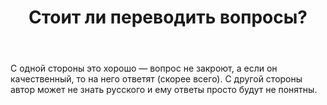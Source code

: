 ﻿---
title: "Стоит ли переводить вопросы?"
se.owner.user_id: 337540
se.owner.display_name: "Victor VosMottor thanks Monica"
se.owner.link: "https://ru.meta.stackoverflow.com/users/337540/victor-vosmottor-thanks-monica"
se.link: "https://ru.meta.stackoverflow.com/questions/10269/%d0%a1%d1%82%d0%be%d0%b8%d1%82-%d0%bb%d0%b8-%d0%bf%d0%b5%d1%80%d0%b5%d0%b2%d0%be%d0%b4%d0%b8%d1%82%d1%8c-%d0%b2%d0%be%d0%bf%d1%80%d0%be%d1%81%d1%8b"
se.question_id: 10269
se.post_type: question
se.score: 0
---
<p>С одной стороны это хорошо — вопрос не закроют, а если он качественный, то на него ответят (скорее всего).
С другой стороны автор может не знать русского и ему ответы просто будут не понятны.</p>
